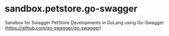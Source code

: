# sandbox.petstore.go-swagger
Sandbox for Swagger PetStore Developments in GoLang using Go-Swagger (https://github.com/go-swagger/go-swagger)

